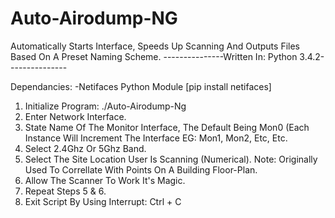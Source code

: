 # Auto-Airodump-NG
Automatically Starts Interface, Speeds Up Scanning And Outputs Files Based On A Preset Naming Scheme.
---------------Written In: Python 3.4.2---------------

Dependancies: 
-Netifaces Python Module
[pip install netifaces]

1. Initialize Program: ./Auto-Airodump-Ng
2. Enter Network Interface.
3. State Name Of The Monitor Interface, The Default Being Mon0 (Each Instance Will Increment The Interface EG: Mon1, Mon2, Etc, Etc.
4. Select 2.4Ghz Or 5Ghz Band.
5. Select The Site Location User Is Scanning (Numerical).
Note: Originally Used To Correllate With Points On A Building Floor-Plan.
6. Allow The Scanner To Work It's Magic.
7. Repeat Steps 5 & 6.
8. Exit Script By Using Interrupt: Ctrl + C





